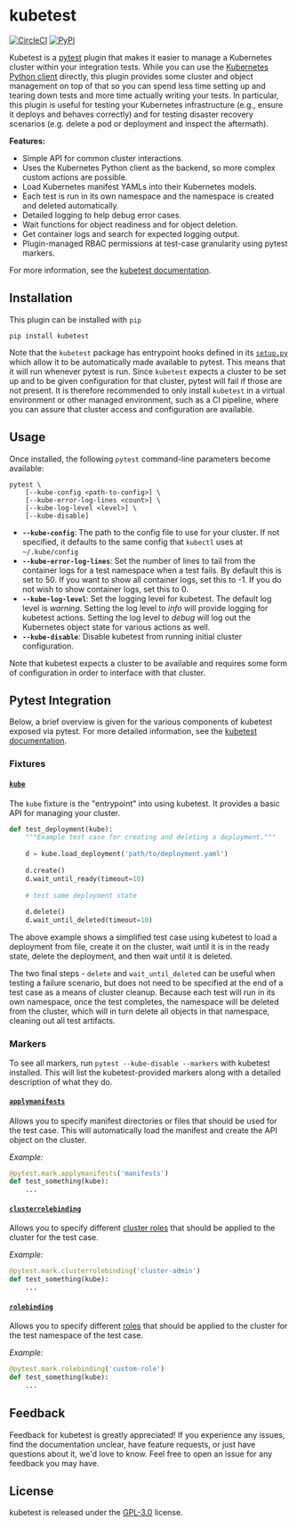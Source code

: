 # kubetest

[![CircleCI](https://circleci.com/gh/vapor-ware/kubetest.svg?style=shield&circle-token=56a800b7205681b0543c145f4e168d08d3048433)](https://circleci.com/gh/vapor-ware/kubetest)
[![PyPI](https://img.shields.io/pypi/v/kubetest.svg)](https://pypi.org/project/kubetest/)

Kubetest is a [pytest][pytest] plugin that makes it easier to manage a Kubernetes
cluster within your integration tests. While you can use the [Kubernetes Python client][k8s-py]
directly, this plugin provides some cluster and object management on top of that so you can
spend less time setting up and tearing down tests and more time actually writing your tests.
In particular, this plugin is useful for testing your Kubernetes infrastructure (e.g., ensure
it deploys and behaves correctly) and for testing disaster recovery scenarios (e.g. delete a
pod or deployment and inspect the aftermath).

**Features:**
* Simple API for common cluster interactions.
* Uses the Kubernetes Python client as the backend, so more complex custom
  actions are possible.
* Load Kubernetes manifest YAMLs into their Kubernetes models.
* Each test is run in its own namespace and the namespace is created and
  deleted automatically.
* Detailed logging to help debug error cases.
* Wait functions for object readiness and for object deletion.
* Get container logs and search for expected logging output.
* Plugin-managed RBAC permissions at test-case granularity using pytest markers.

For more information, see the [kubetest documentation][kubetest-docs].

## Installation
This plugin can be installed with `pip`

```
pip install kubetest
```

Note that the `kubetest` package has entrypoint hooks defined in its [`setup.py`](setup.py)
which allow it to be automatically made available to pytest. This means that it will run
whenever pytest is run. Since `kubetest` expects a cluster to be set up and to be given
configuration for that cluster, pytest will fail if those are not present. It is therefore
recommended to only install `kubetest` in a virtual environment or other managed environment,
such as a CI pipeline, where you can assure that cluster access and configuration are
available.

## Usage
Once installed, the following `pytest` command-line parameters become available:

```
pytest \
    [--kube-config <path-to-config>] \
    [--kube-error-log-lines <count>] \
    [--kube-log-level <level>] \
    [--kube-disable]
```

- **`--kube-config`**: The path to the config file to use for your cluster. If not specified,
  it defaults to the same config that `kubectl` uses at `~/.kube/config`
- **`--kube-error-log-lines`**: Set the number of lines to tail from the container logs for
  a test namespace when a test fails. By default this is set to 50. If you want to show all
  container logs, set this to -1. If you do not wish to show container logs, set this to 0.
- **`--kube-log-level`**: Set the logging level for kubetest. The default log level is *warning*.
  Setting the log level to *info* will provide logging for kubetest actions. Setting the log level
  to *debug* will log out the Kubernetes object state for various actions as well.
- **`--kube-disable`**: Disable kubetest from running initial cluster configuration.

Note that kubetest expects a cluster to be available and requires some form of configuration
in order to interface with that cluster.

## Pytest Integration
Below, a brief overview is given for the various components of kubetest exposed via pytest.
For more detailed information, see the [kubetest documentation][kubetest-docs].

### Fixtures

#### [`kube`](https://kubetest.readthedocs.io/en/latest/fixtures.html#kube)
The `kube` fixture is the "entrypoint" into using kubetest. It provides a basic API for
managing your cluster.

```python
def test_deployment(kube):
    """Example test case for creating and deleting a deployment."""
    
    d = kube.load_deployment('path/to/deployment.yaml')
    
    d.create()
    d.wait_until_ready(timeout=10)
    
    # test some deployment state
    
    d.delete()
    d.wait_until_deleted(timeout=10)
```

The above example shows a simplified test case using kubetest to load a deployment
from file, create it on the cluster, wait until it is in the ready state, delete the
deployment, and then wait until it is deleted.

The two final steps - `delete` and `wait_until_deleted` can be useful when testing
a failure scenario, but does not need to be specified at the end of a test case as
a means of cluster cleanup. Because each test will run in its own namespace, once the
test completes, the namespace will be deleted from the cluster, which will in turn
delete all objects in that namespace, cleaning out all test artifacts.

### Markers
To see all markers, run `pytest --kube-disable --markers` with kubetest installed.
This will list the kubetest-provided markers along with a detailed description of
what they do.

#### [`applymanifests`](https://kubetest.readthedocs.io/en/latest/markers.html#apply-manifests)
Allows you to specify manifest directories or files that should be used for the test
case. This will automatically load the manifest and create the API object on the cluster.

*Example:*
```python
@pytest.mark.applymanifests('manifests')
def test_something(kube):
    ...
```

#### [`clusterrolebinding`](https://kubetest.readthedocs.io/en/latest/markers.html#cluster-role-binding)
Allows you to specify different [cluster roles](https://kubernetes.io/docs/reference/access-authn-authz/rbac/)
that should be applied to the cluster for the test case.

*Example:*
```python
@pytest.mark.clusterrolebinding('cluster-admin')
def test_something(kube):
    ...
```

#### [`rolebinding`](https://kubetest.readthedocs.io/en/latest/markers.html#role-binding)
Allows you to specify different [roles](https://kubernetes.io/docs/reference/access-authn-authz/rbac/)
that should be applied to the cluster for the test namespace of the test case.

*Example:*
```python
@pytest.mark.rolebinding('custom-role')
def test_something(kube):
    ...
```

## Feedback
Feedback for kubetest is greatly appreciated! If you experience any issues, find the
documentation unclear, have feature requests, or just have questions about it, we'd
love to know. Feel free to open an issue for any feedback you may have.

## License
kubetest is released under the [GPL-3.0](LICENSE) license.



[pytest]: https://docs.pytest.org/en/latest/
[k8s-py]: https://github.com/kubernetes-client/python
[kubetest-docs]: https://kubetest.readthedocs.io/en/latest/
